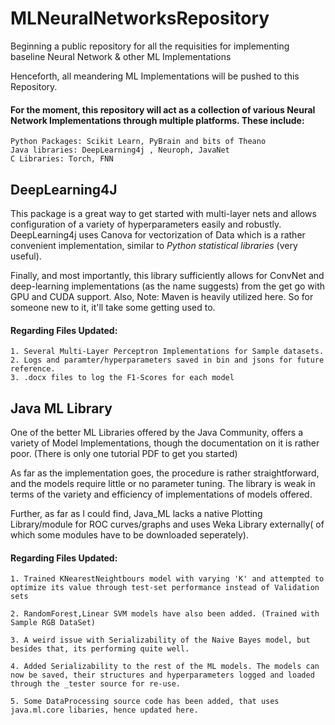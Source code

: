 # MLNeuralNetworksRepository
Beginning a public repository for all the requisities for implementing baseline Neural Network &amp; other ML Implementations

Henceforth, all meandering ML Implementations will be pushed to this Repository.






#### For the moment, this repository will act as a collection of various Neural Network Implementations through multiple platforms. These include:
    Python Packages: Scikit Learn, PyBrain and bits of Theano
    Java libraries: DeepLearning4j , Neuroph, JavaNet
    C Libraries: Torch, FNN
    
## DeepLearning4J 
This package is a great way to get started with multi-layer nets and allows configuration of a variety of hyperparameters easily and robustly. DeepLearning4j uses Canova for vectorization of Data which is a rather convenient implementation, similar to *Python statistical libraries* (very useful). 

Finally, and most importantly, this library sufficiently allows for ConvNet and deep-learning implementations (as the name suggests) from the get go with GPU and CUDA support.
Also, Note: Maven is heavily utilized here. So for someone new to it, it'll take some getting used to.

#### Regarding Files Updated: 
    1. Several Multi-Layer Perceptron Implementations for Sample datasets. 
    2. Logs and paramter/hyperparameters saved in bin and jsons for future reference.
    3. .docx files to log the F1-Scores for each model

## Java ML Library

One of the better ML Libraries offered by the Java Community, offers a variety of Model Implementations, though the documentation on it is rather poor. (There is only one tutorial PDF to get you started)

As far as the implementation goes, the procedure is rather straightforward, and the models require little or no parameter tuning. 
The library is weak in terms of the variety and efficiency of implementations of models offered. 

Further, as far as I could find, Java_ML lacks a native Plotting Library/module for ROC curves/graphs and uses Weka Library externally( of which some modules have to be downloaded seperately).

#### Regarding Files Updated:
    1. Trained KNearestNeightbours model with varying 'K' and attempted to optimize its value through test-set performance instead of Validation sets 
    
    2. RandomForest,Linear SVM models have also been added. (Trained with Sample RGB DataSet)
    
    3. A weird issue with Serializability of the Naive Bayes model, but besides that, its performing quite well.
    
    4. Added Serializability to the rest of the ML models. The models can now be saved, their structures and hyperparameters logged and loaded through the _tester source for re-use.
    
    5. Some DataProcessing source code has been added, that uses java.ml.core libaries, hence updated here.
    

